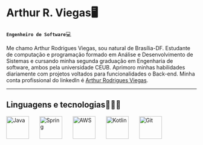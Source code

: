 # Arthur R. Viegas🖥️
**`Engenheiro de Software`**💻

Me chamo Arthur Rodrigues Viegas, sou natural de Brasília-DF. Estudante de computação e programação formado em Análise e Desenvolvimento de Sistemas e cursando minha segunda graduação em Engenharia de software, ambos pela universidade CEUB. Aprimoro minhas habilidades diariamente com projetos voltados para funcionalidades o Back-end. Minha conta profissional do linkedIn é [Arthur Rodrigues Viegas](https://www.linkedin.com/in/arthur-rvieg/).

---

## Linguagens e tecnologias👨🏻‍💻

<div align="left">
  <img title="Java" src="https://cdn.jsdelivr.net/gh/devicons/devicon@latest/icons/java/java-original.svg" height="60" alt"Java" />
  <img width="20" />
  <img title="Spring" src="https://cdn.jsdelivr.net/gh/devicons/devicon@latest/icons/spring/spring-original.svg" height="60" alt"SpringBoot" />
  <img width="20" />
  <img title="AWS" src="https://cdn.jsdelivr.net/gh/devicons/devicon@latest/icons/amazonwebservices/amazonwebservices-original-wordmark.svg" height="60" alt"AWS" />
  <img width="20" />
  <img title="Kotlin" src="https://cdn.jsdelivr.net/gh/devicons/devicon@latest/icons/kotlin/kotlin-original.svg" height="60" alt"Kotlin" />
  <img width="20" />
  <img title="Git" src="https://cdn.jsdelivr.net/gh/devicons/devicon@latest/icons/git/git-original.svg" height="60" alt"Git" />
  <img width="20" />
</div>   
